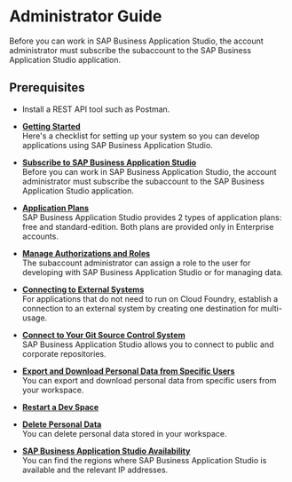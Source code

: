 <!-- loio545ba7d9b3034679b7ea08bc36617c6c -->

# Administrator Guide

Before you can work in SAP Business Application Studio, the account administrator must subscribe the subaccount to the SAP Business Application Studio application.



<a name="loio545ba7d9b3034679b7ea08bc36617c6c__section_atr_f4s_whb"/>

## Prerequisites

-   Install a REST API tool such as Postman.

-   **[Getting Started](Getting_Started_19611dd.md)**  
Here's a checklist for setting up your system so you can develop applications using SAP Business Application Studio.
-   **[Subscribe to SAP Business Application Studio](Subscribe_to_SAP_Business_Application_Studio_6331319.md)**  
Before you can work in SAP Business Application Studio, the account administrator must subscribe the subaccount to the SAP Business Application Studio application.
-   **[Application Plans](Application_Plans_2c72917.md)**  
SAP Business Application Studio provides 2 types of application plans: free and standard-edition. Both plans are provided only in Enterprise accounts.
-   **[Manage Authorizations and Roles](Manage_Authorizations_and_Roles_01e69c5.md)**  
The subaccount administrator can assign a role to the user for developing with SAP Business Application Studio or for managing data.
-   **[Connecting to External Systems](Connecting_to_External_Systems_7e49887.md)**  
For applications that do not need to run on Cloud Foundry, establish a connection to an external system by creating one destination for multi-usage.
-   **[Connect to Your Git Source Control System](Connect_to_Your_Git_Source_Control_System_e7a42bc.md)**  
SAP Business Application Studio allows you to connect to public and corporate repositories.
-   **[Export and Download Personal Data from Specific Users](Export_and_Download_Personal_Data_from_Specific_Users_8091e47.md)**  
You can export and download personal data from specific users from your workspace.
-   **[Restart a Dev Space](Restart_a_Dev_Space_1f54583.md)**  

-   **[Delete Personal Data](Delete_Personal_Data_03da2fa.md)**  
You can delete personal data stored in your workspace.
-   **[SAP Business Application Studio Availability](SAP_Business_Application_Studio_Availability_8509485.md)**  
You can find the regions where SAP Business Application Studio is available and the relevant IP addresses.

